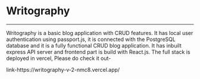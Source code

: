 <h1>
  Writography
</h1>
<hr/>
<p>
  Writography is a basic blog application with CRUD features. It has local user authentication using passport.js, 
  it is connected with the PostgreSQL database and it is a fully functional CRUD blog application.
  It has inbuilt express API server and frontend part is build with React.js. The full stack is deployed in vercel, Please do check it out-
</p>
link-https://writography-v-2-nmc8.vercel.app/

